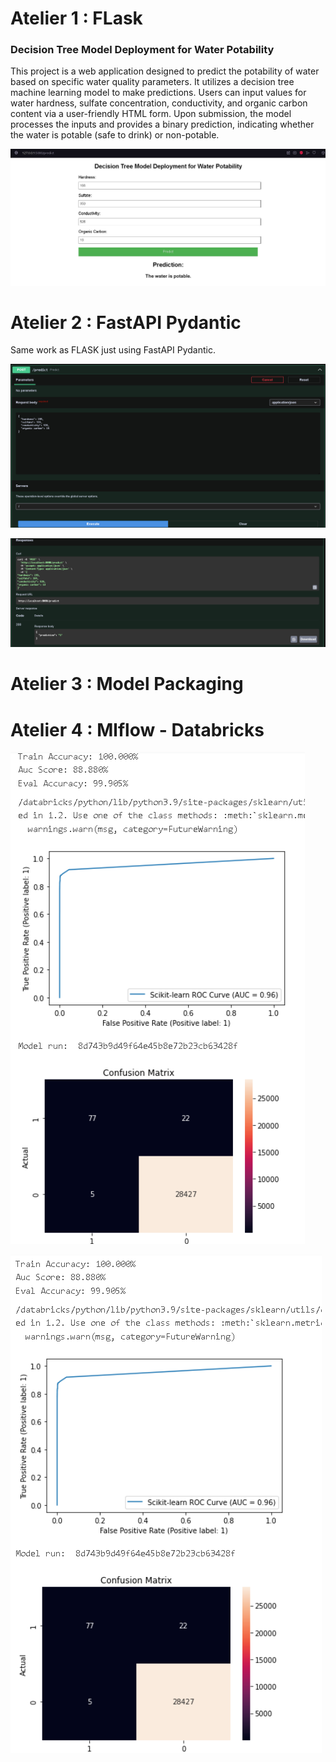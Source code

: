 # Atelier 1 : FLask

### Decision Tree Model Deployment for Water Potability

This project is a web application designed to predict the potability of water based on specific water quality parameters. It utilizes a decision tree machine learning model to make predictions. Users can input values for water hardness, sulfate concentration, conductivity, and organic carbon content via a user-friendly HTML form. Upon submission, the model processes the inputs and provides a binary prediction, indicating whether the water is potable (safe to drink) or non-potable.

![alt text](image.jpg)

# Atelier 2 : FastAPI Pydantic

Same work as FLASK just using FastAPI Pydantic.

![alt text](fapi1.png)

![alt text](fapi2.png)
# Atelier 3 : Model Packaging

# Atelier 4 : Mlflow - Databricks
![alt text](screenshots/databricks1.png)

![alt text](screenshots/databricks2.png)
